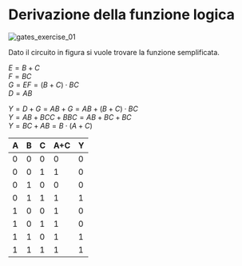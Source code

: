 # Derivazione della funzione logica  

![gates_exercise_01](https://github.com/dennyb87/elettrotecnica-serale/assets/7195133/00018c15-c23e-4328-ad84-d86fcc969740)  

Dato il circuito in figura si vuole trovare la funzione semplificata.  

$E = B+C$  
$F = BC$  
$G = EF = (B+C)\cdot BC$  
$D = AB$  

$Y = D+G = AB + G = AB + (B+C)\cdot BC$  
$Y = AB + BCC + BBC = AB + BC + BC$  
$Y = BC + AB = B \cdot (A + C)$  

| A   | B   | C   | A+C | Y   |
| --- | --- | --- | --- | --- |
| 0   | 0   | 0   | 0   | 0   |
| 0   | 0   | 1   | 1   | 0   |
| 0   | 1   | 0   | 0   | 0   |
| 0   | 1   | 1   | 1   | 1   |
| 1   | 0   | 0   | 1   | 0   |
| 1   | 0   | 1   | 1   | 0   |
| 1   | 1   | 0   | 1   | 1   |
| 1   | 1   | 1   | 1   | 1   |

